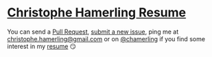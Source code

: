 # [Christophe Hamerling Resume](resume.md)

You can send a [Pull Request](https://github.com/chamerling/resume/pull/new/master), [submit a new issue](https://github.com/chamerling/resume/issues/new), ping me at [christophe.hamerling@gmail.com](mailto:christophe.hamerling@gmail.com) or on [@chamerling](http://twitter.com/chamerling) if you find some interest in my [resume](resume.md) :smirk:
